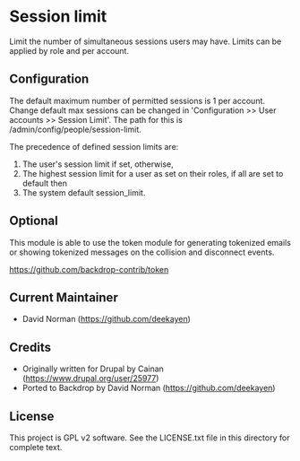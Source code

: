 Session limit
=============

Limit the number of simultaneous sessions users may have. Limits can be applied by role and per account.

Configuration
-------------

The default maximum number of permitted sessions is 1 per account. Change default max sessions can be changed in
'Configuration >> User accounts >> Session Limit'. The path for this is /admin/config/people/session-limit.

The precedence of defined session limits are:

1. The user's session limit if set, otherwise,
2. The highest session limit for a user as set on their roles, if all are set to default then
3. The system default session_limit.

Optional
--------

This module is able to use the token module for generating tokenized emails or showing tokenized messages on the collision and disconnect events.

https://github.com/backdrop-contrib/token

Current Maintainer
------------------

- David Norman (https://github.com/deekayen)

Credits
-------

- Originally written for Drupal by Cainan (https://www.drupal.org/user/25977)
- Ported to Backdrop by David Norman (https://github.com/deekayen)

License
-------

This project is GPL v2 software. See the LICENSE.txt file in this directory for complete text.
